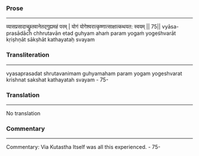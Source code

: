 ### Prose 
 --- 
व्यासप्रसादाच्छ्रुतवानेतद्गुह्यमहं परम् |
योगं योगेश्वरात्कृष्णात्साक्षात्कथयत: स्वयम् || 75||
vyāsa-prasādāch chhrutavān etad guhyam ahaṁ param
yogaṁ yogeśhvarāt kṛiṣhṇāt sākṣhāt kathayataḥ svayam

### Transliteration 
 --- 
vyasaprasadat shrutavanimam guhyamaham param yogam yogeshvarat krishnat sakshat kathayatah svayam - 75-

### Translation 
 --- 
No translation

### Commentary 
 --- 
Commentary: Via Kutastha Itself was all this experienced. - 75-
